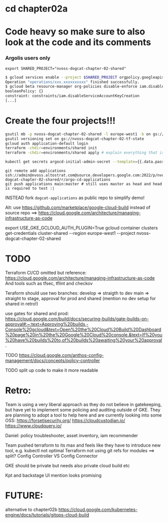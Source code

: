 # cd chapter02a

# Code heavy so make sure to also look at the code and its comments

### Argolis users only
`export SHARED_PROJECT="nvoss-dogcat-chapter-02-shared"`
```bash
$ gcloud services enable --project $SHARED_PROJECT orgpolicy.googleapis.com
Operation "operations/xxx.xxxxxxxxxx" finished successfully.
$ gcloud beta resource-manager org-policies disable-enforce iam.disableServiceAccountKeyCreation --project=$SHARED_PROJECT
booleanPolicy: {}
constraint: constraints/iam.disableServiceAccountKeyCreation
[...]
```

# Create the four projects!!!

```bash
gsutil mb -p nvoss-dogcat-chapter-02-shared -l europe-west1 -b on gs://nvoss-dogcat-chapter-02-tf-state
gsutil versioning set on gs://nvoss-dogcat-chapter-02-tf-state
gcloud auth application-default login
terraform -chdir=environments/shared init 
terraform -chdir=environments/shared apply # explain everything that is created!

kubectl get secrets argocd-initial-admin-secret --template={{.data.password}} | base64 --decode
```

```
git remote add applications ssh://admin@nvoss.altostrat.com@source.developers.google.com:2022/p/nvoss-dogcat-chapter-02-shared/r/argo-cd-applications
git push applications main:master # still uses master as head and head is required to test :|
```
INSTEAD
fork `dogcat-applications` as public repo to simplify demo!


Alt: use https://github.com/marketplace/google-cloud-build instead of source repo
==> https://cloud.google.com/architecture/managing-infrastructure-as-code


export USE_GKE_GCLOUD_AUTH_PLUGIN=True
gcloud container clusters get-credentials cluster-shared --region europe-west1 --project nvoss-dogcat-chapter-02-shared


# TODO

Terraform CI/CD omitted but reference: https://cloud.google.com/architecture/managing-infrastructure-as-code
And tools such as tfsec, tflint and checkov 

Teraform should use two branches:
develop => straigth to dev
main => straight to stage, approval for prod and shared (mention no dev setup for shared in retro!)

use gates for shared and prod: https://cloud.google.com/build/docs/securing-builds/gate-builds-on-approval#:~:text=Approving%20builds,-Console%20gcloud&text=Open%20the%20Cloud%20Build%20Dashboard%20page%20in%20the%20Google%20Cloud%20console.&text=If%20you%20have%20builds%20to,of%20builds%20awaiting%20your%20approval.


TODO https://cloud.google.com/anthos-config-management/docs/concepts/policy-controller

TODO split up code to make it more readable

# Retro:

Team is using a very liberal approach as they do not believe in gatekeeping, but have yet to implement some policing and auditing outside of GKE.
They are planning to adopt a tool to help here and are currently looking into some OSS:
https://forsetisecurity.org/
https://cloudcustodian.io/
https://www.cloudquery.io/

Daniel: policy troubleshooter, asset inventory, iam recommender

Team pushed terraform to its max and feels like they have to introduce new tool, e.g. kubectl not optimal
Terraform not using git refs for modules ==> split?
Config Controller VS Config Connector

GKE should be private but needs also private cloud build etc

Kpt and backstage UI mention looks promising

# FUTURE:

 alternative to chapter02b https://cloud.google.com/kubernetes-engine/docs/tutorials/gitops-cloud-build
